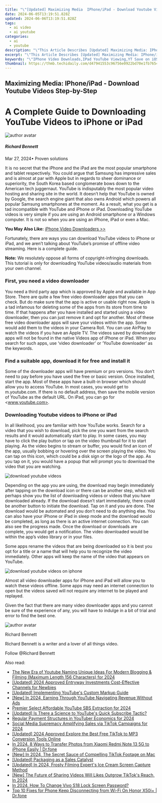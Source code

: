 ```yaml
---
title: "\"[Updated] Maximizing Media  IPhone/iPad - Download Youtube Videos Step-by-Step\""
date: 2024-06-05T13:19:51.828Z
updated: 2024-06-06T13:19:51.828Z
tags:
  - ai video
  - ai youtube
categories:
  - ai
  - youtube
description: "\"This Article Describes [Updated] Maximizing Media: IPhone/iPad - Download Youtube Videos Step-by-Step\""
excerpt: "\"This Article Describes [Updated] Maximizing Media: IPhone/iPad - Download Youtube Videos Step-by-Step\""
keywords: "\"IPhone Video Downloads,IPad YouTube Viewing,YT Save on iOS Devices,Quick Video IPhone/iPad,Step-by-Step Youtube Download,IOS Media Streaming Guide,Easy IPhone Video Access\""
thumbnail: https://thmb.techidaily.com/d47941553c96756e0922bd70e1fb76549037277932507e29a378053d0b9798db.jpg
---
```


## Maximizing Media: IPhone/iPad - Download Youtube Videos Step-by-Step

# A Complete Guide to Downloading YouTube Videos to iPhone or iPad

![author avatar](https://images.wondershare.com/filmora/article-images/richard-bennett.jpg)

##### Richard Bennett

 Mar 27, 2024• Proven solutions

It is no secret that the iPhone and the iPad are the most popular smartphone and tablet respectively. You could argue that Samsung has impressive sales and is almost at par with Apple but in regards to sheer dominance or superiority, the South Korea based conglomerate bows down to the American tech juggernaut. YouTube is indisputably the most popular video hosting and sharing site in the world. It doesn’t help that YouTube is owned by Google, the search engine giant that also owns Android which powers all popular Samsung smartphones at the moment. As a result, what you get is a tad incompatible with YouTube and iPhone or iPad. Downloading YouTube videos is very simple if you are using an Android smartphone or a Windows computer. It is not so when you are using an iPhone, iPad or even a Mac.

**You May Also Like:** [iPhone Video Downloaders >>](https://tools.techidaily.com/wondershare/filmora/download/)

Fortunately, there are ways you can download YouTube videos to iPhone or iPad, and we aren’t talking about YouTube’s promise of offline video streaming. Here is a complete guide.

**Note:** We resolutely oppose all forms of copyright-infringing downloads. This tutorial is only for downloading YouTube videos/audio materials from your own channel.

### First, you need a video downloader

You need a third party app which is approved by Apple and available in App Store. There are quite a few free video downloader apps that you can check. But do make sure that the app is active or usable right now. Apple is a tad infamous for deleting some of the apps from its store from time to time. If that happens after you have installed and started using a video downloader, then you can just remove it and opt for another. Most of these free video downloader apps will save your videos within the app. Some would add them to the videos in your Camera Roll. You can use AirPlay to watch the videos if you have an Apple TV. The videos saved by downloader apps will not be found in the native Videos app of iPhone or iPad. When you search for such apps, use ‘video downloader’ or ‘YouTube downloader’ as the keywords.

### Find a suitable app, download it for free and install it

Some of the downloader apps will have premium or pro versions. You don’t need to pay before you have used the free or basic version. Once installed, start the app. Most of these apps have a built-in browser which should allow you to access YouTube. In most cases, you would get to m.youtube.com. If there is no default address, then save the mobile version of YouTube as the default URL. On iPad, you can go for <www.youtube.com>.

### Downloading Youtube videos to iPhone or iPad

In all likelihood, you are familiar with how YouTube works. Search for a video that you wish to download, pick the one you want from the search results and it would automatically start to play. In some cases, you may have to click the play button or tap on the video thumbnail for it to start playing. As the video begins to stream or buffer, you would find an icon of the app, usually bobbing or hovering over the screen playing the video. You can tap on this icon, which could be a disk sign or the logo of the app. As you tap on it, you would have a popup that will prompt you to download the video that you are watching.

![download youtube videos](https://images.wondershare.com/filmora/article-images/download-youtube-videos.jpg)

Depending on the app you are using, the download may begin immediately after tapping on the download icon or there can be another step, which will perhaps show you the list of downloading videos or videos that you have downloaded already. If the download doesn’t start immediately, there could be another button to initiate the download. Tap on it and you are done. The download would be automated and you don’t need to do anything else. You can also have your iPhone or iPad in sleep mode and the download would be completed, as long as there is an active internet connection. You can also see the progress made. Once the download or downloads are complete, you would get a notification. The video downloaded would be within the app’s video library or in your files.

Some apps rename the videos that are being downloaded so it is best you opt for a title or a name that will help you to recognize the video immediately. Other apps will keep the name of the video that appears on YouTube.

![download youtube videos on iphone](https://images.wondershare.com/filmora/article-images/download-youtube-videos-on-iphone.jpg)

Almost all video downloader apps for iPhone and iPad will allow you to watch these videos offline. Some apps may need an internet connection to open but the videos saved will not require any internet to be played and replayed.

Given the fact that there are many video downloader apps and you cannot be sure of the experience of any, you will have to indulge in a bit of trial and error to find the best one.

![author avatar](https://images.wondershare.com/filmora/article-images/richard-bennett.jpg)

Richard Bennett

Richard Bennett is a writer and a lover of all things video.

Follow @Richard Bennett

<span class="atpl-alsoreadstyle">Also read:</span>
<div><ul>
<li><a href="https://facebook-video-share.techidaily.com/the-new-era-of-youtube-naming-unique-ideas-for-modern-blogging-and-filming-maximum-length-156-characters-for-2024/"><u>The New Era of Youtube Naming  Unique Ideas For Modern Blogging & Filming (Maximum Length  156 Characters) for 2024</u></a></li>
<li><a href="https://facebook-video-share.techidaily.com/updated-2024-approved-entryway-investments-cost-effective-channels-for-newbies/"><u>[Updated] 2024 Approved  Entryway Investments  Cost-Effective Channels for Newbies</u></a></li>
<li><a href="https://facebook-video-share.techidaily.com/updated-implementing-youtubes-custom-markup-guide/"><u>[Updated] Implementing YouTube's Custom Markup Guide</u></a></li>
<li><a href="https://facebook-video-share.techidaily.com/new-in-2024-earning-through-youtube-navigating-revenue-without-ads/"><u>[New] In 2024, Earning Through YouTube  Navigating Revenue Without Ads</u></a></li>
<li><a href="https://facebook-video-share.techidaily.com/premier-select-affordable-youtube-sbs-extraction-for-2024/"><u>Premier Select  Affordable YouTube SBS Extraction for 2024</u></a></li>
<li><a href="https://facebook-video-share.techidaily.com/updated-is-there-a-science-to-youtubes-quick-subscribe-tactic/"><u>[Updated] Is There a Science to YouTube's Quick Subscribe Tactic?</u></a></li>
<li><a href="https://facebook-video-share.techidaily.com/regular-payment-structures-in-youtuber-economics-for-2024/"><u>Regular Payment Structures in YouTuber Economics for 2024</u></a></li>
<li><a href="https://tiktok-video-files.techidaily.com/social-media-supremacy-amplifying-sales-via-tiktok-campaigns-for-2024/"><u>Social Media Supremacy  Amplifying Sales via TikTok Campaigns for 2024</u></a></li>
<li><a href="https://tiktok-video-recordings.techidaily.com/updated-2024-approved-explore-the-best-free-tiktok-to-mp3-conversion-tools-online/"><u>[Updated] 2024 Approved  Explore the Best Free TikTok to MP3 Conversion Tools Online</u></a></li>
<li><a href="https://android-transfer.techidaily.com/in-2024-8-ways-to-transfer-photos-from-xiaomi-redmi-note-13-5g-to-iphone-easily-drfone-by-drfone-transfer-from-android-transfer-from-android/"><u>In 2024, 8 Ways to Transfer Photos from Xiaomi Redmi Note 13 5G to iPhone Easily | Dr.fone</u></a></li>
<li><a href="https://tiktok-clips.techidaily.com/new-in-2024-the-secret-sauce-of-compelling-tiktok-footage-on-mac/"><u>[New] In 2024, The Secret Sauce of Compelling TikTok Footage on Mac</u></a></li>
<li><a href="https://extra-approaches.techidaily.com/updated-packaging-as-a-sales-catalyst/"><u>[Updated] Packaging as a Sales Catalyst</u></a></li>
<li><a href="https://screen-sharing-recording.techidaily.com/updated-in-2024-frosty-filming-experts-ice-cream-screen-capture-method/"><u>[Updated] In 2024, Frosty Filming  Expert's Ice Cream Screen Capture Method</u></a></li>
<li><a href="https://tiktok-video-recordings.techidaily.com/new-the-future-of-sharing-videos-will-likes-outgrow-tiktoks-reach-in-2024/"><u>[New] The Future of Sharing Videos  Will Likes Outgrow TikTok's Reach, In 2024</u></a></li>
<li><a href="https://unlock-android.techidaily.com/in-2024-how-to-change-vivo-s18-lock-screen-password-by-drfone-android/"><u>In 2024, How To Change Vivo S18 Lock Screen Password?</u></a></li>
<li><a href="https://howto.techidaily.com/top-10-fixes-for-phone-keep-disconnecting-from-wi-fi-on-honor-x50iplus-drfone-by-drfone-fix-android-problems-fix-android-problems/"><u>Top 10 Fixes for Phone Keep Disconnecting from Wi-Fi On Honor X50i+ | Dr.fone</u></a></li>
</ul></div>

<ins class="adsbygoogle"
      style="display:block"
      data-ad-client="ca-pub-7571918770474297"
      data-ad-slot="8358498916"
      data-ad-format="auto"
      data-full-width-responsive="true"></ins>